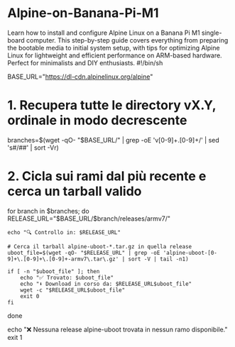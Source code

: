 # Alpine-on-Banana-Pi-M1
Learn how to install and configure Alpine Linux on a Banana Pi M1 single-board computer. This step-by-step guide covers everything from preparing the bootable media to initial system setup, with tips for optimizing Alpine Linux for lightweight and efficient performance on ARM-based hardware. Perfect for minimalists and DIY enthusiasts.
#!/bin/sh

BASE_URL="https://dl-cdn.alpinelinux.org/alpine"

# 1. Recupera tutte le directory vX.Y, ordinale in modo decrescente
branches=$(wget -qO- "$BASE_URL/" | grep -oE 'v[0-9]+\.[0-9]+/' | sed 's#/##' | sort -Vr)

# 2. Cicla sui rami dal più recente e cerca un tarball valido
for branch in $branches; do
    RELEASE_URL="$BASE_URL/$branch/releases/armv7/"

    echo "🔍 Controllo in: $RELEASE_URL"

    # Cerca il tarball alpine-uboot-*.tar.gz in quella release
    uboot_file=$(wget -qO- "$RELEASE_URL" | grep -oE 'alpine-uboot-[0-9]+\.[0-9]+\.[0-9]+-armv7\.tar\.gz' | sort -V | tail -n1)

    if [ -n "$uboot_file" ]; then
        echo "✅ Trovato: $uboot_file"
        echo "⬇️ Download in corso da: $RELEASE_URL$uboot_file"
        wget -c "$RELEASE_URL$uboot_file"
        exit 0
    fi
done

echo "❌ Nessuna release alpine-uboot trovata in nessun ramo disponibile."
exit 1
